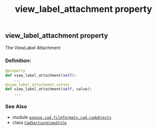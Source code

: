 ﻿---
title: view_label_attachment property
second_title: Aspose.CAD for Python via .NET API References
description: 
type: docs
weight: 520
url: /python-net/aspose.cad.fileformats.cad.cadobjects/cadsectionviewstyle/view_label_attachment/
is_root: false
---

## view_label_attachment property


The ViewLabel Attachment
### Definition:
```python
@property
def view_label_attachment(self):
    ...
@view_label_attachment.setter
def view_label_attachment(self, value):
    ...
```

### See Also
* module [`aspose.cad.fileformats.cad.cadobjects`](../../)
* class [`CadSectionViewStyle`](/cad/python-net/aspose.cad.fileformats.cad.cadobjects/cadsectionviewstyle)
